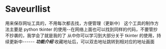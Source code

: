 # Saveurllist
用来保存网址工具的，不用每次都去找，方便管理（更新中）
这个工具的制作方法主要是 python tkinter 的使用--在网络上面也可以找到同样的代码，不要管抄不抄袭的，我学会了就是我的了
从中你可以学习到大部分关于 tkinter 的使用，持续更新中------
***功能介绍***
收藏地址后，可以双击地址跳转到相对应的地址画面

